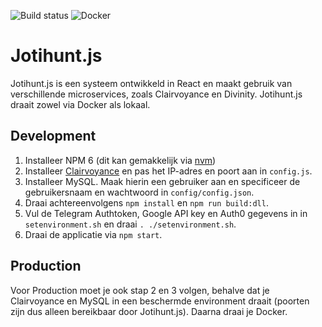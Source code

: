 ![Build status](https://github.com/ScoutingIJsselgroep/Jotihunt/actions/workflows/master.yml/badge.svg) ![Docker](https://img.shields.io/docker/pulls/tristandb/jotihunt.svg)

# Jotihunt.js
Jotihunt.js is een systeem ontwikkeld in React en maakt gebruik van verschillende microservices, zoals Clairvoyance en Divinity. Jotihunt.js draait zowel via Docker als lokaal.

## Development
1. Installeer NPM 6 (dit kan gemakkelijk via [nvm](https://github.com/creationix/nvm))
2. Installeer [Clairvoyance](https://github.com/ScoutingIJsselgroep/Clairvoyance) en pas het IP-adres en poort aan in `config.js`.
3. Installeer MySQL. Maak hierin een gebruiker aan en specificeer de gebruikersnaam en wachtwoord in `config/config.json`.
4. Draai achtereenvolgens `npm install` en `npm run build:dll`.
5. Vul de Telegram Authtoken, Google API key en Auth0 gegevens in in `setenvironment.sh` en draai `. ./setenvironment.sh`.
6. Draai de applicatie via `npm start`.

## Production
Voor Production moet je ook stap 2 en 3 volgen, behalve dat je Clairvoyance en MySQL in een beschermde environment draait (poorten zijn dus alleen bereikbaar door Jotihunt.js).
Daarna draai je Docker.
